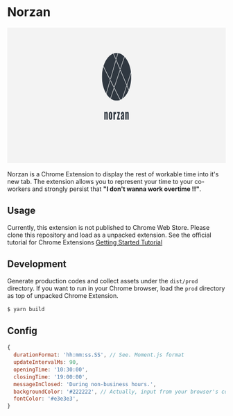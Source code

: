 # Norzan

<p align="center">
  <img src="icon.png" alt="icon" width="820" height="312">
</p>

Norzan is a Chrome Extension to display the rest of workable time into it's new tab. The extension allows you to represent your time to your co-workers and strongly persist that **"I don't wanna work overtime !!"**.

## Usage

Currently, this extension is not published to Chrome Web Store. Please clone this repository and load as a unpacked extension. See the official tutorial for Chrome Extensions [Getting Started Tutorial](https://developer.chrome.com/extensions/getstarted)

## Development

Generate production codes and collect assets under the `dist/prod` directory. If you want to run in your Chrome browser, load the `prod` directory as top of unpacked Chrome Extension.

```js
$ yarn build
```

## Config

```js
{
  durationFormat: 'hh:mm:ss.SS', // See. Moment.js format
  updateIntervalMs: 90,
  openingTime: '10:30:00',
  closingTime: '19:00:00',
  messageInClosed: 'During non-business hours.',
  backgroundColor: '#222222', // Actually, input from your browser's color picker.
  fontColor: '#e3e3e3',
}
```
